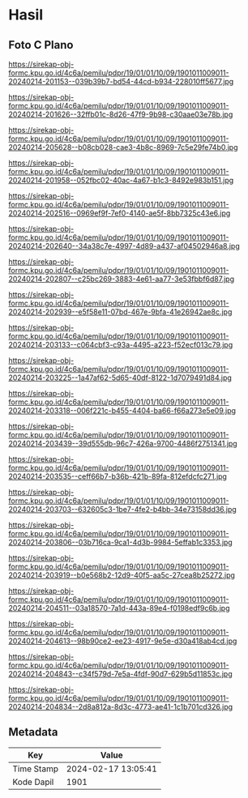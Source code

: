 # Hasil

## Foto C Plano

https://sirekap-obj-formc.kpu.go.id/4c6a/pemilu/pdpr/19/01/01/10/09/1901011009011-20240214-201153--039b39b7-bd54-44cd-b934-228010ff5677.jpg

https://sirekap-obj-formc.kpu.go.id/4c6a/pemilu/pdpr/19/01/01/10/09/1901011009011-20240214-201626--32ffb01c-8d26-47f9-9b98-c30aae03e78b.jpg

https://sirekap-obj-formc.kpu.go.id/4c6a/pemilu/pdpr/19/01/01/10/09/1901011009011-20240214-205628--b08cb028-cae3-4b8c-8969-7c5e29fe74b0.jpg

https://sirekap-obj-formc.kpu.go.id/4c6a/pemilu/pdpr/19/01/01/10/09/1901011009011-20240214-201958--052fbc02-40ac-4a67-b1c3-8492e983b151.jpg

https://sirekap-obj-formc.kpu.go.id/4c6a/pemilu/pdpr/19/01/01/10/09/1901011009011-20240214-202516--0969ef9f-7ef0-4140-ae5f-8bb7325c43e6.jpg

https://sirekap-obj-formc.kpu.go.id/4c6a/pemilu/pdpr/19/01/01/10/09/1901011009011-20240214-202640--34a38c7e-4997-4d89-a437-af04502946a8.jpg

https://sirekap-obj-formc.kpu.go.id/4c6a/pemilu/pdpr/19/01/01/10/09/1901011009011-20240214-202807--c25bc269-3883-4e61-aa77-3e53fbbf6d87.jpg

https://sirekap-obj-formc.kpu.go.id/4c6a/pemilu/pdpr/19/01/01/10/09/1901011009011-20240214-202939--e5f58e11-07bd-467e-9bfa-41e26942ae8c.jpg

https://sirekap-obj-formc.kpu.go.id/4c6a/pemilu/pdpr/19/01/01/10/09/1901011009011-20240214-203133--c064cbf3-c93a-4495-a223-f52ecf013c79.jpg

https://sirekap-obj-formc.kpu.go.id/4c6a/pemilu/pdpr/19/01/01/10/09/1901011009011-20240214-203225--1a47af62-5d65-40df-8122-1d7079491d84.jpg

https://sirekap-obj-formc.kpu.go.id/4c6a/pemilu/pdpr/19/01/01/10/09/1901011009011-20240214-203318--006f221c-b455-4404-ba66-f66a273e5e09.jpg

https://sirekap-obj-formc.kpu.go.id/4c6a/pemilu/pdpr/19/01/01/10/09/1901011009011-20240214-203439--39d555db-96c7-426a-9700-4486f2751341.jpg

https://sirekap-obj-formc.kpu.go.id/4c6a/pemilu/pdpr/19/01/01/10/09/1901011009011-20240214-203535--ceff66b7-b36b-421b-89fa-812efdcfc271.jpg

https://sirekap-obj-formc.kpu.go.id/4c6a/pemilu/pdpr/19/01/01/10/09/1901011009011-20240214-203703--632605c3-1be7-4fe2-b4bb-34e73158dd36.jpg

https://sirekap-obj-formc.kpu.go.id/4c6a/pemilu/pdpr/19/01/01/10/09/1901011009011-20240214-203806--03b716ca-9ca1-4d3b-9984-5effab1c3353.jpg

https://sirekap-obj-formc.kpu.go.id/4c6a/pemilu/pdpr/19/01/01/10/09/1901011009011-20240214-203919--b0e568b2-12d9-40f5-aa5c-27cea8b25272.jpg

https://sirekap-obj-formc.kpu.go.id/4c6a/pemilu/pdpr/19/01/01/10/09/1901011009011-20240214-204511--03a18570-7a1d-443a-89e4-f0198edf9c6b.jpg

https://sirekap-obj-formc.kpu.go.id/4c6a/pemilu/pdpr/19/01/01/10/09/1901011009011-20240214-204613--98b90ce2-ee23-4917-9e5e-d30a418ab4cd.jpg

https://sirekap-obj-formc.kpu.go.id/4c6a/pemilu/pdpr/19/01/01/10/09/1901011009011-20240214-204843--c34f579d-7e5a-4fdf-90d7-629b5d11853c.jpg

https://sirekap-obj-formc.kpu.go.id/4c6a/pemilu/pdpr/19/01/01/10/09/1901011009011-20240214-204834--2d8a812a-8d3c-4773-ae41-1c1b701cd326.jpg


## Metadata

| Key        | Value               |
| ---------- | ------------------- |
| Time Stamp | 2024-02-17 13:05:41 |
| Kode Dapil | 1901                |



